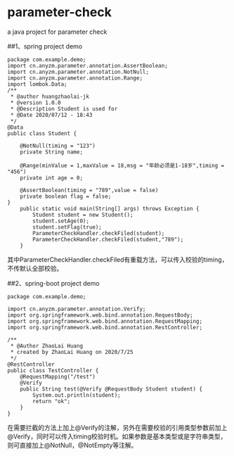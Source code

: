 # parameter-check
a java project for parameter check

##1、spring project demo
```
package com.example.demo;
import cn.anyzm.parameter.annotation.AssertBoolean;
import cn.anyzm.parameter.annotation.NotNull;
import cn.anyzm.parameter.annotation.Range;
import lombok.Data;
/**
 * @author huangzhaolai-jk
 * @version 1.0.0
 * @Description Student is used for
 * @Date 2020/07/12 - 18:43
 */
@Data
public class Student {

    @NotNull(timing = "123")
    private String name;

    @Range(minValue = 1,maxValue = 18,msg = "年龄必须是1-18岁",timing = "456")
    private int age = 0;

    @AssertBoolean(timing = "789",value = false)
    private boolean flag = false;
}
    public static void main(String[] args) throws Exception {
        Student student = new Student();
        student.setAge(0);
        student.setFlag(true);
        ParameterCheckHandler.checkFiled(student);
        ParameterCheckHandler.checkFiled(student,"789");
    }
```
其中ParameterCheckHandler.checkFiled有重载方法，可以传入校验的timing，不传默认全部校验。

##2、spring-boot project demo
```
package com.example.demo;

import cn.anyzm.parameter.annotation.Verify;
import org.springframework.web.bind.annotation.RequestBody;
import org.springframework.web.bind.annotation.RequestMapping;
import org.springframework.web.bind.annotation.RestController;

/**
 * @Author ZhaoLai Huang
 * created by ZhaoLai Huang on 2020/7/25
 */
@RestController
public class TestController {
    @RequestMapping("/test")
    @Verify
    public String test(@Verify @RequestBody Student student) {
        System.out.println(student);
        return "ok";
    }
}

```
在需要拦截的方法上加上@Verify的注解，另外在需要校验的引用类型参数前加上@Verify，同时可以传入timing校验时机。如果参数是基本类型或是字符串类型，则可直接加上@NotNull，@NotEmpty等注解。
